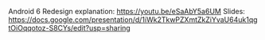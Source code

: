 Android 6 Redesign explanation: https://youtu.be/eSaAbY5a6UM
Slides: https://docs.google.com/presentation/d/1iWk2TkwPZXmtZkZiYvaU64uk1qgtOiOqqotoz-S8CYs/edit?usp=sharing